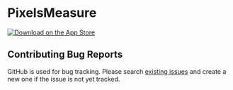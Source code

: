 # PixelsMeasure

[![Download on the App Store](https://metabolist.org/assets/images/download_on_the_app_store.svg)](https://apps.apple.com/us/app/pixelsmeasure/id1638740542)

## Contributing Bug Reports

GitHub is used for bug tracking. Please search [existing issues](https://github.com/zddhub/PixelsMeasure/issues) and create a new one if the issue is not yet tracked.

